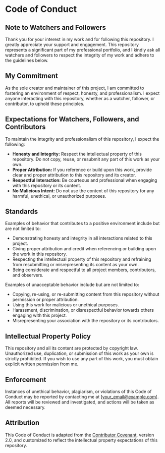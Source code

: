 # Code of Conduct

## Note to Watchers and Followers

Thank you for your interest in my work and for following this repository. I greatly appreciate your support and engagement. This repository represents a significant part of my professional portfolio, and I kindly ask all watchers and followers to respect the integrity of my work and adhere to the guidelines below.

## My Commitment

As the sole creator and maintainer of this project, I am committed to fostering an environment of respect, honesty, and professionalism. I expect anyone interacting with this repository, whether as a watcher, follower, or contributor, to uphold these principles.

## Expectations for Watchers, Followers, and Contributors

To maintain the integrity and professionalism of this repository, I expect the following:

- **Honesty and Integrity:** Respect the intellectual property of this repository. Do not copy, reuse, or resubmit any part of this work as your own.
- **Proper Attribution:** If you reference or build upon this work, provide clear and proper attribution to this repository and its creator.
- **Respectful Interaction:** Be courteous and professional when engaging with this repository or its content.
- **No Malicious Intent:** Do not use the content of this repository for any harmful, unethical, or unauthorized purposes.

## Standards

Examples of behavior that contributes to a positive environment include but are not limited to:
- Demonstrating honesty and integrity in all interactions related to this project.
- Giving proper attribution and credit when referencing or building upon the work in this repository.
- Respecting the intellectual property of this repository and refraining from resubmitting or misrepresenting its content as your own.
- Being considerate and respectful to all project members, contributors, and observers.

Examples of unacceptable behavior include but are not limited to:
- Copying, re-using, or re-submitting content from this repository without permission or proper attribution.
- Using this work for malicious or unethical purposes.
- Harassment, discrimination, or disrespectful behavior towards others engaging with this project.
- Misrepresenting your association with the repository or its contributors.

## Intellectual Property Policy

This repository and all its content are protected by copyright law. Unauthorized use, duplication, or submission of this work as your own is strictly prohibited. If you wish to use any part of this work, you must obtain explicit written permission from me.

## Enforcement

Instances of unethical behavior, plagiarism, or violations of this Code of Conduct may be reported by contacting me at [your_email@example.com]. All reports will be reviewed and investigated, and actions will be taken as deemed necessary.

## Attribution

This Code of Conduct is adapted from the [Contributor Covenant](https://www.contributor-covenant.org/), version 2.0, and customized to reflect the intellectual property expectations of this repository.
